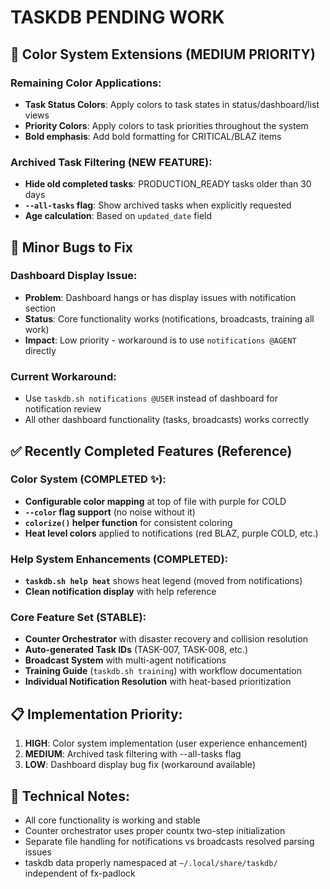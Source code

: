 # TASKDB PENDING WORK

## 🎨 Color System Extensions (MEDIUM PRIORITY)

### Remaining Color Applications:
- **Task Status Colors**: Apply colors to task states in status/dashboard/list views
- **Priority Colors**: Apply colors to task priorities throughout the system
- **Bold emphasis**: Add bold formatting for CRITICAL/BLAZ items

### Archived Task Filtering (NEW FEATURE):
- **Hide old completed tasks**: PRODUCTION_READY tasks older than 30 days
- **`--all-tasks` flag**: Show archived tasks when explicitly requested
- **Age calculation**: Based on `updated_date` field

## 🐛 Minor Bugs to Fix

### Dashboard Display Issue:
- **Problem**: Dashboard hangs or has display issues with notification section
- **Status**: Core functionality works (notifications, broadcasts, training all work)
- **Impact**: Low priority - workaround is to use `notifications @AGENT` directly

### Current Workaround:
- Use `taskdb.sh notifications @USER` instead of dashboard for notification review
- All other dashboard functionality (tasks, broadcasts) works correctly

## ✅ Recently Completed Features (Reference)

### Color System (COMPLETED ✨):
- **Configurable color mapping** at top of file with purple for COLD
- **`--color` flag support** (no noise without it)
- **`colorize()` helper function** for consistent coloring
- **Heat level colors** applied to notifications (red BLAZ, purple COLD, etc.)

### Help System Enhancements (COMPLETED):
- **`taskdb.sh help heat`** shows heat legend (moved from notifications)
- **Clean notification display** with help reference

### Core Feature Set (STABLE):
- **Counter Orchestrator** with disaster recovery and collision resolution
- **Auto-generated Task IDs** (TASK-007, TASK-008, etc.)
- **Broadcast System** with multi-agent notifications  
- **Training Guide** (`taskdb.sh training`) with workflow documentation
- **Individual Notification Resolution** with heat-based prioritization

## 📋 Implementation Priority:
1. **HIGH**: Color system implementation (user experience enhancement)
2. **MEDIUM**: Archived task filtering with --all-tasks flag
3. **LOW**: Dashboard display bug fix (workaround available)

## 🔧 Technical Notes:
- All core functionality is working and stable
- Counter orchestrator uses proper countx two-step initialization
- Separate file handling for notifications vs broadcasts resolved parsing issues
- taskdb data properly namespaced at `~/.local/share/taskdb/` independent of fx-padlock